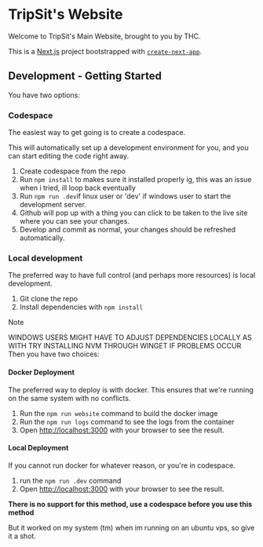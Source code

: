 # TripSit's Website

Welcome to TripSit's Main Website, brought to you by THC.

This is a [Next.js](https://nextjs.org/) project bootstrapped with [`create-next-app`](https://github.com/vercel/next.js/tree/canary/packages/create-next-app).

## Development - Getting Started

You have two options:

### Codespace
The easiest way to get going is to create a codespace.

This will automatically set up a development environment for you, and you can start editing the code right away.

1) Create codespace from the repo
2) Run `npm install` to makes sure it installed properly ig, this was an issue when i tried, ill loop back eventually
3) Run `npm run .dev`if linux user or 'dev' if windows user to start the development server.
4) Github will pop up with a thing you can click to be taken to the live site where you can see your changes.
5) Develop and commit as normal, your changes should be refreshed automatically.

### Local development
The preferred way to have full control (and perhaps more resources) is local development.

1) Git clone the repo
2) Install dependencies with `npm install`
> [!NOTE] 
> WINDOWS USERS MIGHT HAVE TO ADJUST DEPENDENCIES LOCALLY AS WITH TRY INSTALLING NVM THROUGH WINGET IF PROBLEMS OCCUR
Then you have two choices:

#### Docker Deployment

The preferred way to deploy is with docker. 
This ensures that we're running on the same system with no conflicts.

1) Run the `npm run website` command to build the docker image
2) Run the `npm run logs` command to see the logs from the container
3) Open [http://localhost:3000](http://localhost:3000) with your browser to see the result.

#### Local Deployment

If you cannot run docker for whatever reason, or you're in codespace.

1) run the `npm run .dev` command
2) Open [http://localhost:3000](http://localhost:3000) with your browser to see the result.

**There is no support for this method, use a codespace before you use this method**

But it worked on my system (tm) when im running on an ubuntu vps, so give it a shot.
